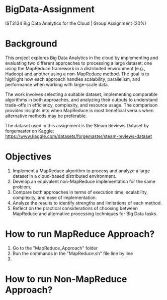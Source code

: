 # BigData-Assignment
IST3134 Big Data Analytics for the Cloud | Group Assignment (20%)

# Background
This project explores Big Data Analytics in the cloud by implementing and evaluating two different approaches to processing a large dataset: one using the MapReduce framework in a distributed environment (e.g., Hadoop) and another using a non-MapReduce method. The goal is to highlight how each approach handles scalability, parallelism, and performance when working with large-scale data.

The work involves selecting a suitable dataset, implementing comparable algorithms in both approaches, and analyzing their outputs to understand trade-offs in efficiency, complexity, and resource usage. The comparison provides insights into when MapReduce is most beneficial versus when alternative methods may be preferable.

The dataset used in this assignment is the Steam Reviews Dataset by forgemaster on Kaggle: https://www.kaggle.com/datasets/forgemaster/steam-reviews-dataset

# Objectives
1. Implement a MapReduce algorithm to process and analyze a large dataset in a cloud-based distributed environment.
2. Develop an equivalent non-MapReduce implementation for the same problem.
3. Compare both approaches in terms of execution time, scalability, complexity, and ease of implementation.
4. Analyze the results to identify strengths and limitations of each method.
5. Reflect on the practical considerations of choosing between MapReduce and alternative processing techniques for Big Data tasks.

# How to run MapReduce Approach?
1. Go to the "MapReduce_Approach" folder 
2. Run the commands in the "MapReduce.sh" file line by line
3. 


# How to run Non-MapReduce Approach?


